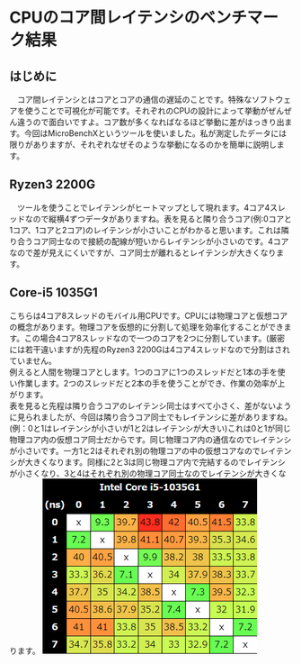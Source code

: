 # CPUのコア間レイテンシのベンチマーク結果
## はじめに
　コア間レイテンシとはコアとコアの通信の遅延のことです。特殊なソフトウェアを使うことで可視化が可能です。それぞれのCPUの設計によって挙動がぜんぜん違うので面白いですよ。コア数が多くなればなるほど挙動に差がはっきり出ます。今回はMicroBenchXというツールを使いました。私が測定したデータには限りがありますが、それぞれなぜそのような挙動になるのかを簡単に説明します。

## Ryzen3 2200G
　ツールを使うことでレイテンシがヒートマップとして現れます。4コア4スレッドなので縦横4ずつデータがありますね。表を見ると隣り合うコア(例:0コアと1コア、1コアと2コア)のレイテンシが小さいことがわかると思います。これは隣り合うコア同士なので接続の配線が短いからレイテンシが小さいのです。4コアなので差が見えにくいですが、コア同士が離れるとレイテンシが大きくなります。

## Core-i5 1035G1
こちらは4コア8スレッドのモバイル用CPUです。CPUには物理コアと仮想コアの概念があります。物理コアを仮想的に分割して処理を効率化することができます。この場合4コア8スレッドなので一つのコアを2つに分割しています。(厳密には若干違いますが)先程のRyzen3 2200Gは4コア4スレッドなので分割はされていません。  
  例えると人間を物理コアとします。1つのコアに1つのスレッドだと1本の手を使い作業します。2つのスレッドだと2本の手を使うことができ、作業の効率が上がります。  
  表を見ると先程は隣り合うコアのレイテンシ同士はすべて小さく、差がないように見られましたが、今回は隣り合うコア同士でもレイテンシに差がありますね。(例：0と1はレイテンシが小さいが1と2はレイテンシが大きい)これは0と1が同じ物理コア内の仮想コア同士だからです。同じ物理コア内の通信なのでレイテンシが小さいです。一方1と2はそれぞれ別の物理コアの中の仮想コアなのでレイテンシが大きくなります。同様に2と3は同じ物理コア内で完結するのでレイテンシが小さくなり、3と4はそれぞれ別の物理コア同士なのでレイテンシが大きくなります。
![Core-i5 1035G1](https://github.com/OR-gatti/Core-To-Core-Latency-Data/blob/main/Core_i5_1035G1_heatmap.png)
